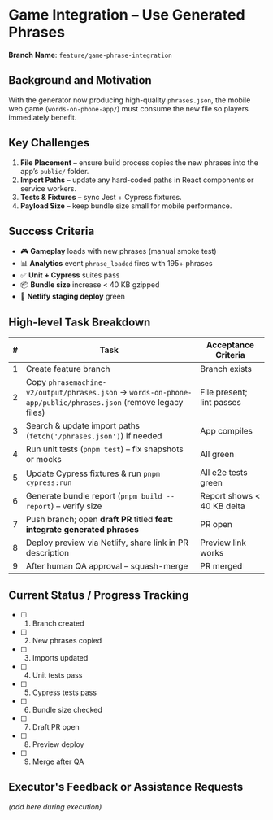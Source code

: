 # Game Integration – Use Generated Phrases

**Branch Name**: `feature/game-phrase-integration`

## Background and Motivation
With the generator now producing high-quality `phrases.json`, the mobile web game (`words-on-phone-app/`) must consume the new file so players immediately benefit.

## Key Challenges
1. **File Placement** – ensure build process copies the new phrases into the app’s `public/` folder.
2. **Import Paths** – update any hard-coded paths in React components or service workers.
3. **Tests & Fixtures** – sync Jest + Cypress fixtures.
4. **Payload Size** – keep bundle size small for mobile performance.

## Success Criteria
- 🎮 **Gameplay** loads with new phrases (manual smoke test)
- 📊 **Analytics** event `phrase_loaded` fires with 195+ phrases
- ✅ **Unit + Cypress** suites pass
- 📦 **Bundle size** increase < 40 KB gzipped
- 🚀 **Netlify staging deploy** green

## High-level Task Breakdown
| # | Task | Acceptance Criteria |
|---|------|---------------------|
| 1 | Create feature branch | Branch exists |
| 2 | Copy `phrasemachine-v2/output/phrases.json` → `words-on-phone-app/public/phrases.json` (remove legacy files) | File present; lint passes |
| 3 | Search & update import paths (`fetch('/phrases.json')`) if needed | App compiles |
| 4 | Run unit tests (`pnpm test`) – fix snapshots or mocks | All green |
| 5 | Update Cypress fixtures & run `pnpm cypress:run` | All e2e tests green |
| 6 | Generate bundle report (`pnpm build --report`) – verify size | Report shows < 40 KB delta |
| 7 | Push branch; open **draft PR** titled **feat: integrate generated phrases** | PR open |
| 8 | Deploy preview via Netlify, share link in PR description | Preview link works |
| 9 | After human QA approval – squash-merge | PR merged |

## Current Status / Progress Tracking
- [ ] 1. Branch created
- [ ] 2. New phrases copied
- [ ] 3. Imports updated
- [ ] 4. Unit tests pass
- [ ] 5. Cypress tests pass
- [ ] 6. Bundle size checked
- [ ] 7. Draft PR open
- [ ] 8. Preview deploy
- [ ] 9. Merge after QA

## Executor's Feedback or Assistance Requests
_(add here during execution)_

